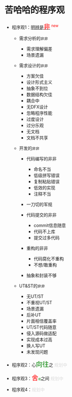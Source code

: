 # 苦哈哈的程序观

- 程序观1：[明辨是<span style="font-size:150%; color:red;">非</span>](something.wrong()/README.md) <sup style="color:red;">new</sup>

  - 需求分析的`非非`
    - 需求理解偏差
    - 场景遗漏


  - 需求设计的`非非`
    - 方案欠佳
    - 设计形式主义
    - 抽象不到位
    - 数据结构欠佳
    - 耦合中
    - 无DFX设计
    - 忽略程序性能
    - 过度设计
    - 过分乐观
    - 无文档
    - 文档不共享

  - 开发的`非非`
    - 代码编写的非非
      - 命名不当
      - 低级拼写错误
      - 复制粘贴错误
      - 低效的实现
      - 注释不当
    - 一刀切的军规
    - 代码提交的非非
      - commit信息随意
      - 代码不上库
      - 提交过多代码
    - 重构的非非
      - 代码腐化不重构
      - 不想/敢重构

    - 抽象和封装不够

  - UT&ST的`非非`
    - 无UT/ST
    - 不重视UT/ST
    - 场景遗漏
    - 后补UT
    - 片面相信覆盖率
    - UT/ST代码随意
    - 侵入源码做适配
    - 实现成本过高
    - 换人写UT
    - 未发现问题

- 程序观2：心<span style="font-size:150%; color:green;">向往</span>之 <span style="color:#DADADA;">规划中</span>

- 程序观3：<span style="font-size:150%; color:red;">舍</span><span style="font-size:60%; color:green;">得</span>之间 <span style="color:#DADADA;">规划中</span>

- 程序观4：<span style="color:#DADADA;">规划中</span>